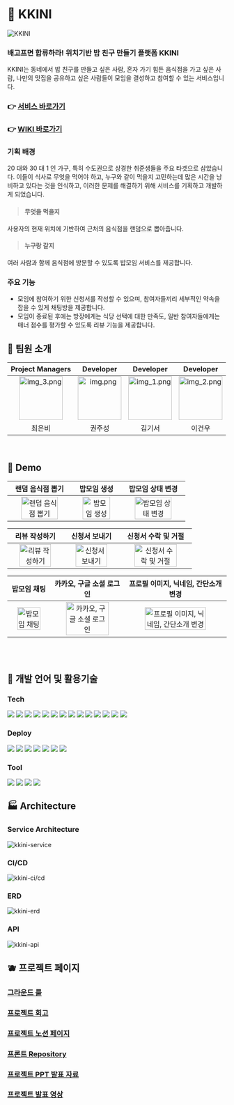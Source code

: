 # 🍚 KKINI

![KKINI](https://user-images.githubusercontent.com/82176176/224625328-f963304a-03a0-4d85-96ac-369a3c35438b.png)

### 배고프면 합류하라! 위치기반 밥 친구 만들기 플랫폼 KKINI

KKINI는 동네에서 밥 친구를 만들고 싶은 사람, 혼자 가기 힘든 음식점을 가고 싶은 사람, 나만의 맛집을 공유하고 싶은 사람들이 모임을 결성하고 참여할 수 있는 서비스입니다.

### 👉 [서비스 바로가기](https://kkini.vercel.app/)
### 👉 [WIKI 바로가기](https://github.com/prgrms-web-devcourse/Team-DarkNight-Kkini-BE/wiki)


### 기획 배경

20 대와 30 대 1 인 가구, 특히 수도권으로 상경한 취준생들을 주요 타겟으로 삼았습니다. 이들이 식사로 무엇을 먹어야 하고, 누구와 같이 먹을지 고민하는데 많은 시간을 낭비하고 있다는 것을 인식하고, 이러한 문제를 해결하기 위해 서비스를 기획하고 개발하게 되었습니다.

> #### 무엇을 먹을지
사용자의 현재 위치에 기반하여 근처의 음식점을 랜덤으로 뽑아줍니다.

> #### 누구랑 갈지
여러 사람과 함께 음식점에 방문할 수 있도록 밥모임 서비스를 제공합니다.

### 주요 기능

- 모임에 참여하기 위한 신청서를 작성할 수 있으며, 참여자들끼리 세부적인 약속을 잡을 수 있게 채팅방을 제공합니다. 
- 모임이 종료된 후에는 방장에게는 식당 선택에 대한 만족도, 일반 참여자들에게는 매너 점수를 평가할 수 있도록 리뷰 기능을 제공합니다.

## 🍌 팀원 소개

|                                              Project Managers                                              |                                               Developer                                              |                                                 Developer                                                  |                                                 Developer                                                  |
|:----------------------------------------------------------------------------------------------------------:|:---------------------------------------------------------------------------------------------------------:|:----------------------------------------------------------------------------------------------------------:|:----------------------------------------------------------------------------------------------------------:|
| <img alt="img_3.png" height="100" src="https://avatars.githubusercontent.com/u/59335077?v=4" width="100"/> | <img alt="img.png" height="100" src="https://avatars.githubusercontent.com/u/99165624?v=4" width="100" /> | <img alt="img_1.png" height="100" src="https://avatars.githubusercontent.com/u/81108344?v=4" width="100"/> | <img alt="img_2.png" height="100" src="https://avatars.githubusercontent.com/u/82176176?v=4" width="100"/> | 
|                                                    최은비                                                     |                                                    권주성                                                    |                                                    김기서                                                     |                                                    이건우                                                     |
<br />

## 🍎 Demo

|                                                                  랜덤 음식점 뽑기                                                                  |                                                                  밥모임 생성                                                                  |                                                                  밥모임 상태 변경                                                                  |
| :------------------------------------------------------------------------------------------------------------------------------------------------: | :-------------------------------------------------------------------------------------------------------------------------------------------: | :------------------------------------------------------------------------------------------------------------------------------------------------: |
| <img src="https://user-images.githubusercontent.com/93233930/227546176-903a7dae-60ba-4303-a7e7-50b8a180ed0e.gif" alt="랜덤 음식점 뽑기" width=80%> | <img src="https://user-images.githubusercontent.com/93233930/227543298-6883a5e8-6bc9-46f1-a69c-9ab462d37278.gif" alt="밥모임 생성" width=80%> | <img src="https://user-images.githubusercontent.com/93233930/227548030-fb8aad3f-71b2-41c6-9b21-42fadb3ab938.gif" alt="밥모임 상태 변경" width=80%> |

|                                                                  리뷰 작성하기                                                                  |                                                                  신청서 보내기                                                                  |                                                                  신청서 수락 및 거절                                                                  |
| :---------------------------------------------------------------------------------------------------------------------------------------------: | :---------------------------------------------------------------------------------------------------------------------------------------------: | :---------------------------------------------------------------------------------------------------------------------------------------------------: |
| <img src="https://user-images.githubusercontent.com/93233930/227549062-d0f32cdb-05ef-4203-bf6b-03d1633c28c7.gif" alt="리뷰 작성하기" width=80%> | <img src="https://user-images.githubusercontent.com/93233930/227543311-31762e06-bf6f-4303-bcb0-a24dbd5cb552.gif" alt="신청서 보내기" width=80%> | <img src="https://user-images.githubusercontent.com/93233930/227551309-6747dcb0-3a9b-4d8d-8cd5-78c6dc30dd65.gif" alt="신청서 수락 및 거절" width=80%> |

|                                                                  밥모임 채팅                                                                  |                                                                  카카오, 구글 소셜 로그인                                                                  |                                                                  프로필 이미지, 닉네임, 간단소개 변경                                                                  |
| :-------------------------------------------------------------------------------------------------------------------------------------------: | :--------------------------------------------------------------------------------------------------------------------------------------------------------: | :--------------------------------------------------------------------------------------------------------------------------------------------------------------------: |
| <img src="https://user-images.githubusercontent.com/93233930/227700158-44907621-5417-4853-8731-b52ba01431b4.gif" alt="밥모임 채팅" width=80%> | <img src="https://user-images.githubusercontent.com/93233930/227544372-12a0c53b-258c-4991-a0c8-447423238ddb.gif" alt="카카오, 구글 소셜 로그인" width=80%> | <img src="https://user-images.githubusercontent.com/93233930/227543303-fec8ba5b-6438-467c-b5b4-976f68a08b45.gif" alt="프로필 이미지, 닉네임, 간단소개 변경" width=80%> |

<br />
<br />


## 🍊 개발 언어 및 활용기술

<!-- 요 링크에서 따오면 좋을 듯! https://github.com/Ileriayo/markdown-badges --> 

### Tech

<img src="https://img.shields.io/badge/Spring Boot-6DB33F?style=for-the-badge&logo=SpringBoot&logoColor=white"/> <img src="https://img.shields.io/badge/Gradle-02303A?style=for-the-badge&logo=Gradle&logoColor=white"/> <img src="https://img.shields.io/badge/Spring Data Jpa-0078D4?style=for-the-badge&logo=&logoColor=white"/>
<img src="https://img.shields.io/badge/Spring Security-6DB33F ?style=for-the-badge&logo=SpringSecurity&logoColor=white"/> <img src="https://img.shields.io/badge/JWT-6DB33F?style=for-the-badge&logo=JsonWebTokens&logoColor=white"/> <img src="https://img.shields.io/badge/OAuth2.0-EB5424?style=for-the-badge&logo=&logoColor=white"/> <img src="https://img.shields.io/badge/MySQL-2AB1AC?style=for-the-badge&logo=MySQL&logoColor=white"/> <img src="https://img.shields.io/badge/Redis-CC0200?style=for-the-badge&logo=Redis&logoColor=white"/> <img src="https://img.shields.io/badge/Flyway-CC0200?style=for-the-badge&logo=Flyway&logoColor=white"/> <img src="https://img.shields.io/badge/Junit5-25A162?style=for-the-badge&logo=JUnit5&logoColor=white"/> <img src="https://img.shields.io/badge/Swagger-85EA2D?style=for-the-badge&logo=Swagger&logoColor=white"/> <img src="https://img.shields.io/badge/RestDocs-8CA1AF?style=for-the-badge&logo=readthedocs&logoColor=white"/> <img src="https://img.shields.io/badge/Jacoco-E6502A?style=for-the-badge&logo=Jacoco&logoColor=white"/> <img src="https://img.shields.io/badge/Actuator-83B81A?style=for-the-badge&logo=Jacoco&logoColor=white"/> 

### Deploy

<img src="https://img.shields.io/badge/Github Actions-2AB1AC?style=for-the-badge&logo=GithubActions&logoColor=white"/> <img src="https://img.shields.io/badge/Docker-%230db7ed.svg?style=for-the-badge&logo=Docker&logoColor=white"/> <img src="https://img.shields.io/badge/Nginx-009639?style=for-the-badge&logo=Nginx&logoColor=white"/> <img src="https://img.shields.io/badge/Ubuntu-E95420?style=for-the-badge&logo=Ubuntu&logoColor=white"/> <img src="https://img.shields.io/badge/Amazon EC2-FF9900?style=for-the-badge&logo=AmazonEc2&logoColor=white"/> <img src="https://img.shields.io/badge/Amazon S3-569A31?style=for-the-badge&logo=Amazon S3&logoColor=white"/>  <img src="https://img.shields.io/badge/Amazon CloudWatch-FF9900?style=for-the-badge&logo=AmazonCloudWatch&logoColor=white"/>

### Tool

<img src="https://img.shields.io/badge/IntelliJ IDEA-000000?style=for-the-badge&logo=intellijIdea&logoColor=white"/> <img src="https://img.shields.io/badge/Github-181717?style=for-the-badge&logo=Github&logoColor=white"/> <img src="https://img.shields.io/badge/Notion-000000?style=for-the-badge&logo=notion&logoColor=white"/> <img src="https://img.shields.io/badge/Slack-4A154B?style=for-the-badge&logo=Slack&logoColor=white"/>

## :factory: Architecture

### Service Architecture
![kkini-service](https://github.com/prgrms-web-devcourse/Team-DarkNight-Kkini-BE/assets/81108344/c96361b4-79ad-4028-8b90-bd790832571d)

### CI/CD
![kkini-ci/cd](https://user-images.githubusercontent.com/99165624/226824410-419b3fe4-c665-4171-ab77-5590e1aff095.png)

### ERD
![kkini-erd](https://user-images.githubusercontent.com/82176176/224623444-26f3e41e-9980-4321-8fdc-14a474f7c8f7.png)

### API
![kkini-api](https://user-images.githubusercontent.com/99165624/226825038-273615d7-5e39-4d6c-b6fa-5cfcc59246da.png)


## 🫐 프로젝트 페이지

### [그라운드 룰](https://www.notion.so/backend-devcourse/e1ce1460c06d40f39f9732023cfcc3ad?pvs=4)

### [프로젝트 회고](https://www.notion.so/backend-devcourse/3836b166a3804028b351081d2a4ad1da?pvs=4)

### [프로젝트 노션 페이지](https://www.notion.so/backend-devcourse/03-51c74b2cb8814c2c9cb0d4faa26f4bce?pvs=4)

### [프론트 Repository](https://github.com/prgrms-web-devcourse/Team-DarkNight-Kkini-FE)

### [프로젝트 PPT 발표 자료](https://www.canva.com/design/DAFdD-TJqpo/LM-Oymlcp0OB7JzNIFkxfA/view?utm_content=DAFdD-TJqpo&utm_campaign=designshare&utm_medium=link2&utm_source=sharebutton)

### [프로젝트 발표 영상](https://www.youtube.com/watch?v=H1anj9zAULA)
